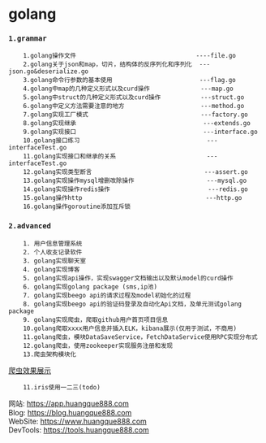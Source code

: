 # golang

### `1.grammar`
        1.golang操作文件                                 ----file.go
        2.golang关于json和map，切片，结构体的反序列化和序列化  ---json.go&deserialize.go
        3.golang命令行参数的基本使用                        ---flag.go
        4.golang中map的几种定义形式以及curd操作              ---map.go
        5.golang中struct的几种定义形式以及curd操作           ---struct.go
        6.golang中定义方法需要注意的地方                     ---method.go
        7.golang实现工厂模式                               ---factory.go
        8.golang实现继承                                   ---extends.go
        9.golang实现接口                                   ---interface.go
        10.golang接口练习                                   ---interfaceTest.go
        11.golang实现接口和继承的关系                         ---interfaceTest.go
        12.golang实现类型断言                               ---assert.go
        13.golang实现操作mysql增删改除操作                    ---mysql.go
        14.golang实现操作redis操作                           ---redis.go
        15.golang操作http                                  ---http.go
        16.golang操作goroutine添加互斥锁  
                         
### `2.advanced`
        1. 用户信息管理系统
        2. 个人收支记录软件
        3. golang实现聊天室
        4. golang实现博客
        5. golang实现api操作，实现swagger文档输出以及默认model的curd操作
        6. golang实现golang package (sms,ip池) 
        7. golang实现beego api的请求过程及model初始化的过程
        8. golang实现beego api的验证码登录及自动化Api文档，及单元测试golang package
        9. golang实现爬虫，爬取github用户首页项目信息
        10.golang爬取xxxx用户信息并插入ELK，kibana展示(仅用于测试，不商用)
        11.golang爬虫，模块DataSaveService，FetchDataService使用RPC实现分布式
        12.golang爬虫，使用zookeeper实现服务注册和发现
        13.爬虫架构模块化
        
   [爬虫效果展示](https://github.com/Leslie1sMe/golang/blob/master/test_crawler.gif)
        
        11.iris使用一二三(todo)

网站: https://app.huangque888.com <br />
Blog: https://blog.huangque888.com <br />
WebSite: https://www.huangque888.com <br />
DevTools: https://tools.huangque888.com <br />
        
